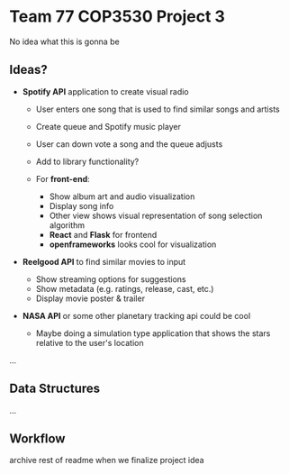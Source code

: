 # Team 77 COP3530 Project 3
 No idea what this is gonna be

## Ideas?
- **Spotify API** application to create visual radio
  - User enters one song that is used to find similar songs and artists
  - Create queue and Spotify music player
  - User can down vote a song and the queue adjusts
  - Add to library functionality?

  - For **front-end**: 
    - Show album art and audio visualization
    - Display song info 
    - Other view shows visual representation of song selection algorithm
    - **React** and **Flask** for frontend
    - **openframeworks** looks cool for visualization

- **Reelgood API** to find similar movies to input
  - Show streaming options for suggestions
  - Show metadata (e.g. ratings, release, cast, etc.)
  - Display movie poster & trailer

- **NASA API** or some other planetary tracking api could be cool 
  - Maybe doing a simulation type application that shows the stars relative to the user's location

...

## Data Structures
...

## Workflow
archive rest of readme when we finalize project idea
